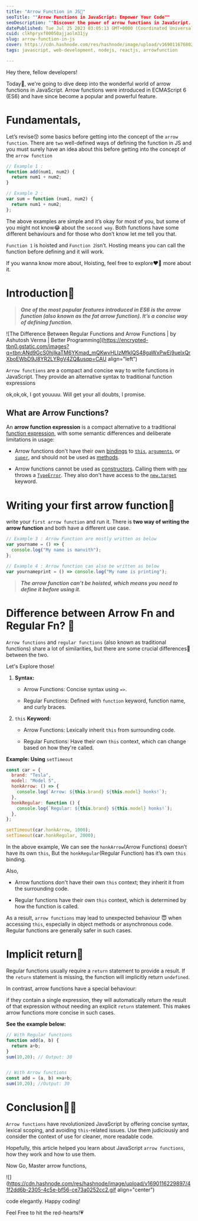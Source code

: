 ```yaml
---
title: "Arrow Function in JS🥵"
seoTitle: ""Arrow Functions in JavaScript: Empower Your Code""
seoDescription: ""Discover the power of arrow functions in JavaScript. Learn their concise syntax, lexical scoping, and how they revolutionize coding. Embrace cleaner code n"
datePublished: Tue Jul 25 2023 03:05:13 GMT+0000 (Coordinated Universal Time)
cuid: clkhpryxf00050ajjaolm31jy
slug: arrow-function-in-js
cover: https://cdn.hashnode.com/res/hashnode/image/upload/v1690116768025/02620b5d-7e1a-4c01-aa90-049414125144.jpeg
tags: javascript, web-development, nodejs, reactjs, arrowfunction

---
```


Hey there, fellow developers!

Today👀, we're going to dive deep into the wonderful world of arrow functions in JavaScript. Arrow functions were introduced in ECMAScript 6 (ES6) and have since become a popular and powerful feature.

# Fundamentals,

Let’s revise😚 some basics before getting into the concept of the `arrow function`. There are `two` well-defined ways of defining the function in JS and you must surely have an idea about this before getting into the concept of the `arrow function`

```javascript
// Example 1 : 
function add(num1, num2) {
  return num1 + num2;
}

// Example 2 : 
var sum = function (num1, num2) {
  return num1 + num2;
};
```

The above examples are simple and it’s okay for most of you, but some of you might not know😂 about the `second way`. Both functions have some different behaviours and for those who don’t know let me tell you that.

`Function 1` is hoisted and `Function 2`isn’t. Hosting means you can call the function before defining and it will work.

If you wanna know more about, Hoisting, feel free to explore❤️‍🔥 more about it.

# **Introduction🤌**

> ***One of the most popular features introduced in ES6 is the arrow function (also known as the fat arrow function). It’s a concise way of defining function.***

![The Difference Between Regular Functions and Arrow Functions | by Ashutosh  Verma | Better Programming](https://encrypted-tbn0.gstatic.com/images?q=tbn:ANd9GcS0hjIkaTM6YKmad_mQKwvHLIzMfklQS48gaWxPwEj9uelxQrXboEWbD9J8YR2LYRgV4ZQ&usqp=CAU align="left")

`Arrow functions` are a compact and concise way to write functions in JavaScript. They provide an alternative syntax to traditional function expressions

ok,ok,ok, I got youuuu. Will get your all doubts, I promise.

## **What are Arrow Functions?**

An **arrow function expression** is a compact alternative to a traditional [function expression](https://developer.mozilla.org/en-US/docs/Web/JavaScript/Reference/Operators/function), with some semantic differences and deliberate limitations in usage:

* Arrow functions don't have their own [bindings](https://developer.mozilla.org/en-US/docs/Glossary/Binding) to [`this`](https://developer.mozilla.org/en-US/docs/Web/JavaScript/Reference/Operators/this), [`arguments`](https://developer.mozilla.org/en-US/docs/Web/JavaScript/Reference/Functions/arguments), or [`super`](https://developer.mozilla.org/en-US/docs/Web/JavaScript/Reference/Operators/super), and should not be used as [methods](https://developer.mozilla.org/en-US/docs/Glossary/Method).
    
* Arrow functions cannot be used as [constructors](https://developer.mozilla.org/en-US/docs/Glossary/Constructor). Calling them with [`new`](https://developer.mozilla.org/en-US/docs/Web/JavaScript/Reference/Operators/new) throws a [`TypeError`](https://developer.mozilla.org/en-US/docs/Web/JavaScript/Reference/Global_Objects/TypeError). They also don't have access to the [`new.target`](http://new.target) keyword.
    

# **Writing your first arrow function🧨**

write your `first arrow function` and run it. There is **two way of writing the arrow function** and both have a different use case.

```javascript
// Example 3 : Arrow Function are mostly written as below
var yourname = () => {
  console.log("My name is manvith");
};

// Example 4 : Arrow function can also be written as below
var yournameprint = () => console.log("My name is printing");
```

> ***The arrow function can’t be hoisted, which means you need to define it before using it.***

# Difference between Arrow Fn and Regular Fn? 🫠

`Arrow functions` and `regular functions` (also known as traditional functions) share a lot of similarities, but there are some crucial differences💭 between the two.

Let's Explore those!

1. **Syntax:**
    
    * Arrow Functions: Concise syntax using `=>`.
        
    * Regular Functions: Defined with `function` keyword, function name, and curly braces.
        
2. `this` **Keyword:**
    
    * Arrow Functions: Lexically inherit `this` from surrounding code.
        
    * Regular Functions: Have their own `this` context, which can change based on how they're called.
        

**Example: Using** `setTimeout`

```javascript
const car = {
  brand: "Tesla",
  model: "Model S",
  honkArrow: () => {
    console.log(`Arrow: ${this.brand} ${this.model} honks!`);
  },
  honkRegular: function () {
    console.log(`Regular: ${this.brand} ${this.model} honks!`);
  },
};

setTimeout(car.honkArrow, 1000);
setTimeout(car.honkRegular, 2000);
```

In the above example, We can see the `honkArrow`(Arrow Functions) doesn’t have its own `this`, But the `honkRegular`(Regular Function) has it’s own `this` binding.

Also,

* Arrow functions don't have their own `this` context; they inherit it from the surrounding code.
    
* Regular functions have their own `this` context, which is determined by how the function is called.
    

As a result, `arrow functions` may lead to unexpected behaviour 😇 when accessing `this`, especially in object methods or asynchronous code. Regular functions are generally safer in such cases.

# **Implicit return🫡**

Regular functions usually require a `return` statement to provide a result. If the `return` statement is missing, the function will implicitly return `undefined`.

In contrast, arrow functions have a special behaviour:

if they contain a single expression, they will automatically return the result of that expression without needing an explicit `return` statement. This makes arrow functions more concise in such cases.

**See the example below:**

```javascript
// With Regular functions
function add(a, b) {
  return a+b;
}
sum(10,20); // Output: 30


// With Arrow functions
const add = (a, b) =>a+b;
sum(10,20); //Output: 30
```

# **Conclusion💁‍♀️**

`Arrow functions` have revolutionized JavaScript by offering concise syntax, lexical scoping, and avoiding `this`\-related issues. Use them judiciously and consider the context of use for cleaner, more readable code.

Hopefully, this article helped you learn about JavaScript `arrow functions`, how they work and how to use them.

Now Go, Master arrow functions,

![](https://cdn.hashnode.com/res/hashnode/image/upload/v1690116229897/41f2dd6b-2305-4c5e-bf56-ce73a0252cc2.gif align="center")

code elegantly. Happy coding!

Feel Free to hit the red-hearts!💗